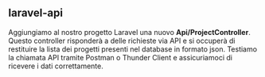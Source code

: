 ## laravel-api

Aggiungiamo al nostro progetto Laravel una nuovo **Api/ProjectController**. Questo controller risponderà a delle richieste via API e si occuperà di restituire la lista dei progetti presenti nel database in formato json.
Testiamo la chiamata API tramite Postman o Thunder Client e assicuriamoci di ricevere i dati correttamente.
